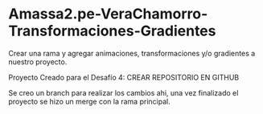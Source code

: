 # Amassa2.pe-VeraChamorro-Transformaciones-Gradientes
Crear una rama y agregar animaciones,  transformaciones y/o gradientes a nuestro proyecto.

Proyecto Creado para el Desafío 4: CREAR REPOSITORIO EN GITHUB

Se creo un branch para realizar los cambios ahi, una vez finalizado el proyecto se hizo un merge con la rama principal.

